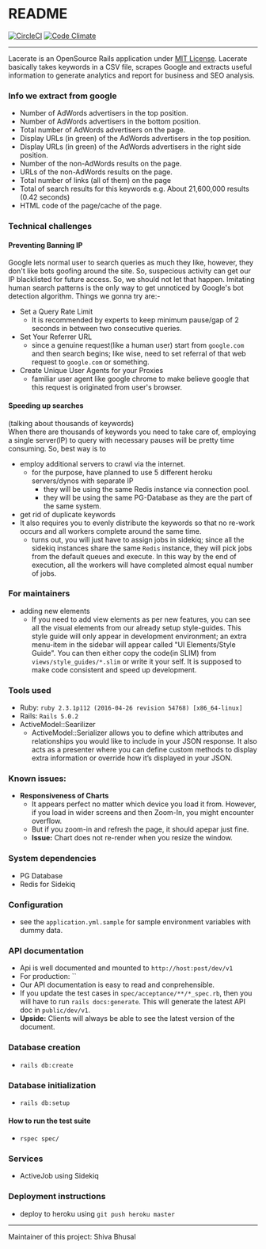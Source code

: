 # README
[![CircleCI](https://circleci.com/gh/shivabhusal/lacerate.svg?style=svg)](https://circleci.com/gh/shivabhusal/lacerate)
[![Code Climate](https://lima.codeclimate.com/github/shivabhusal/lacerate/badges/gpa.svg)](https://lima.codeclimate.com/github/shivabhusal/lacerate)  

---

Lacerate is an OpenSource Rails application under [MIT License](https://opensource.org/licenses/MIT). Lacerate basically takes keywords in a CSV file, scrapes Google and extracts useful information to generate analytics and report for business and SEO analysis.

### Info we extract from google
- Number of AdWords advertisers in the top position.
- Number of AdWords advertisers in the bottom position.
- Total number of AdWords advertisers on the page.
- Display URLs (in green) of the AdWords advertisers in the top position.
- Display URLs (in green) of the AdWords advertisers in the right side position.
- Number of the non-AdWords results on the page.
- URLs of the non-AdWords results on the page.
- Total number of links (all of them) on the page
- Total of search results for this keywords e.g. About 21,600,000 results (0.42 seconds) 
- HTML code of the page/cache of the page.

### Technical challenges
#### Preventing Banning IP
Google lets normal user to search queries as much they like, however, they don't like bots goofing around the site. So, suspecious activity can get our IP blacklisted for future access. So, we should not let that happen. Imitating human search patterns is the only way to get unnoticed by Google's bot detection algorithm. Things we gonna try are:- 

- Set a Query Rate Limit
  - It is recommended by experts to keep minimum pause/gap of 2 seconds in between two consecutive queries.
- Set Your Referrer URL
  - since a genuine request(like a human user) start from `google.com` and then search begins; like wise, need to set referral of that web request to `google.com` or something.
- Create Unique User Agents for your Proxies 
  - familiar user agent like google chrome to make believe google that this request is originated from user's browser.

#### Speeding up searches 
(talking about thousands of keywords)  
When there are thousands of keywords you need to take care of, employing a single server(IP) to query with necessary pauses will be pretty time consuming. So, best way is to 
- employ additional servers to crawl via the internet.
    - for the purpose, have planned to use 5 different heroku servers/dynos with separate IP 
        - they will be using the same Redis instance via connection pool.
        - they will be using the same PG-Database as they are the part of the same system.
- get rid of duplicate keywords  
- It also requires you to evenly distribute the keywords so that no re-work occurs and all workers complete around the same time.
    - turns out, you will just have to assign jobs in sidekiq; since all the sidekiq instances share the same `Redis` instance, they will pick jobs from the default queues and execute. In this way by the end of execution, all the workers will have completed almost equal number of jobs.

### For maintainers
- adding new elements
  - If you need to add view elements as per new features, you can see all the visual elements from our already setup style-guides. This style guide will only appear in development environment; an extra menu-item in the sidebar will appear called "UI Elements/Style Guide". You can then either copy the code(in SLIM) from `views/style_guides/*.slim` or write it your self. It is supposed to make code consistent and speed up development.

### Tools used
  * Ruby: `ruby 2.3.1p112 (2016-04-26 revision 54768) [x86_64-linux]`
  * Rails: `Rails 5.0.2` 
  * ActiveModel::Searilizer
    - ActiveModel::Serializer allows you to define which attributes and relationships you would like to include in your JSON response. It also acts as a presenter where you can define custom methods to display extra information or override how it’s displayed in your JSON.
    
### Known issues:
- **Responsiveness of Charts**
    - It appears perfect no matter which device you load it from. However, if you load in wider screens and then Zoom-In, you might encounter overflow.
    - But if you zoom-in and refresh the page, it should apepar just fine.
    - **Issue:** Chart does not re-render when you resize the window.
### System dependencies
  * PG Database
  * Redis for Sidekiq

### Configuration
  * see the `application.yml.sample` for sample environment variables with dummy data.
  
### API documentation
  * Api is well documented and mounted to `http://host:post/dev/v1`
  * For production: ``
  * Our API documentation is easy to read and conprehensible.
  * If you update the test cases in `spec/acceptance/**/*_spec.rb`, then you will have to run `rails docs:generate`. This will generate the latest API doc in `public/dev/v1`. 
  * **Upside:** Clients will always be able to see the latest version of the document.

### Database creation
  * `rails db:create`

### Database initialization
  * `rails db:setup`

#### How to run the test suite
  * `rspec spec/`

### Services
  * ActiveJob using Sidekiq

### Deployment instructions
  * deploy to heroku using `git push heroku master`

---

Maintainer of this project: Shiva Bhusal
